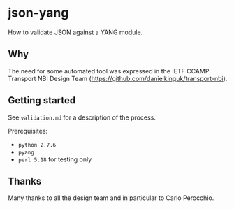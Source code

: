 # json-yang

How to validate JSON against a YANG module.

## Why

The need for some automated tool was expressed in the IETF CCAMP Transport
NBI Design Team (https://github.com/danielkinguk/transport-nbi).

## Getting started

See `validation.md` for a description of the process.

Prerequisites:

- `python 2.7.6`
- `pyang`
- `perl 5.18` for testing only

## Thanks

Many thanks to all the design team and in particular to Carlo Perocchio.
